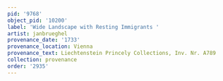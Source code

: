 ```yaml
---
pid: '9768'
object_pid: '10200'
label: 'Wide Landscape with Resting Immigrants '
artist: janbrueghel
provenance_date: '1733'
provenance_location: Vienna
provenance_text: Liechtenstein Princely Collections, Inv. Nr. A789
collection: provenance
order: '2935'
---
```

